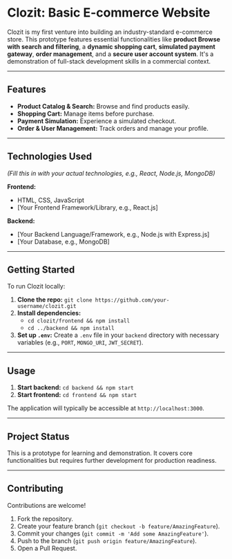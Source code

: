 # Clozit: Basic E-commerce Website

Clozit is my first venture into building an industry-standard e-commerce store. This prototype features essential functionalities like **product Browse with search and filtering**, a **dynamic shopping cart**, **simulated payment gateway**, **order management**, and a **secure user account system**. It's a demonstration of full-stack development skills in a commercial context.

---

## Features

* **Product Catalog & Search:** Browse and find products easily.
* **Shopping Cart:** Manage items before purchase.
* **Payment Simulation:** Experience a simulated checkout.
* **Order & User Management:** Track orders and manage your profile.

---

## Technologies Used

*(Fill this in with your actual technologies, e.g., React, Node.js, MongoDB)*

**Frontend:**
* HTML, CSS, JavaScript
* [Your Frontend Framework/Library, e.g., React.js]

**Backend:**
* [Your Backend Language/Framework, e.g., Node.js with Express.js]
* [Your Database, e.g., MongoDB]

---

## Getting Started

To run Clozit locally:

1.  **Clone the repo:** `git clone https://github.com/your-username/clozit.git`
2.  **Install dependencies:**
    * `cd clozit/frontend && npm install`
    * `cd ../backend && npm install`
3.  **Set up `.env`:** Create a `.env` file in your `backend` directory with necessary variables (e.g., `PORT`, `MONGO_URI`, `JWT_SECRET`).

---

## Usage

1.  **Start backend:** `cd backend && npm start`
2.  **Start frontend:** `cd frontend && npm start`

The application will typically be accessible at `http://localhost:3000`.

---

## Project Status

This is a prototype for learning and demonstration. It covers core functionalities but requires further development for production readiness.

---

## Contributing

Contributions are welcome!

1.  Fork the repository.
2.  Create your feature branch (`git checkout -b feature/AmazingFeature`).
3.  Commit your changes (`git commit -m 'Add some AmazingFeature'`).
4.  Push to the branch (`git push origin feature/AmazingFeature`).
5.  Open a Pull Request.

